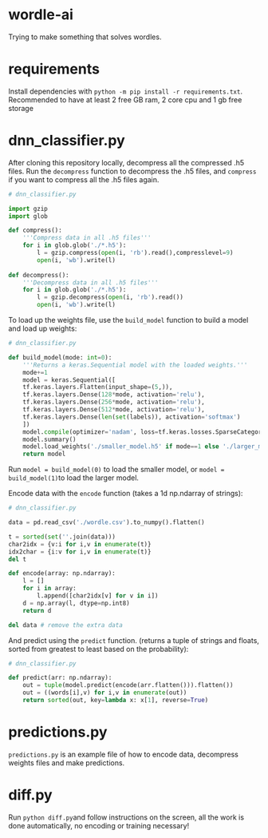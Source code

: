 # wordle-ai
Trying to make something that solves wordles.
# requirements
Install dependencies with `python -m pip install -r requirements.txt`.
Recommended to have at least 2 free GB ram, 2 core cpu and 1 gb free storage

# dnn_classifier.py
After cloning this repository locally, decompress all the compressed .h5 files. Run the `decompress` function to decompress the .h5 files, and `compress` if you want to compress all the .h5 files again. 

```py
# dnn_classifier.py

import gzip
import glob

def compress():
    '''Compress data in all .h5 files'''
    for i in glob.glob('./*.h5'):
        l = gzip.compress(open(i, 'rb').read(),compresslevel=9)
        open(i, 'wb').write(l)
        
def decompress():
    '''Decompress data in all .h5 files'''
    for i in glob.glob('./*.h5'):
        l = gzip.decompress(open(i, 'rb').read())
        open(i, 'wb').write(l)
```
To load up the weights file, use the `build_model` function to build a model and load up weights:

```py
# dnn_classifier.py

def build_model(mode: int=0):
    '''Returns a keras.Sequential model with the loaded weights.'''
    mode+=1
    model = keras.Sequential([
    tf.keras.layers.Flatten(input_shape=(5,)),
    tf.keras.layers.Dense(128*mode, activation='relu'),
    tf.keras.layers.Dense(256*mode, activation='relu'),
    tf.keras.layers.Dense(512*mode, activation='relu'),
    tf.keras.layers.Dense(len(set(labels)), activation='softmax')
    ])
    model.compile(optimizer='nadam', loss=tf.keras.losses.SparseCategoricalCrossentropy(from_logits=True), metrics=['accuracy'], jit_compile=True)
    model.summary()
    model.load_weights('./smaller_model.h5' if mode==1 else './larger_model.h5')
    return model
```
Run `model = build_model(0)` to load the smaller model, or `model = build_model(1)`to load the larger model.

Encode data with the `encode` function (takes a 1d np.ndarray of strings):
```py
# dnn_classifier.py

data = pd.read_csv('./wordle.csv').to_numpy().flatten()

t = sorted(set(''.join(data)))
char2idx = {v:i for i,v in enumerate(t)}
idx2char = {i:v for i,v in enumerate(t)}
del t

def encode(array: np.ndarray):
    l = []
    for i in array:
        l.append([char2idx[v] for v in i])
    d = np.array(l, dtype=np.int8)
    return d

del data # remove the extra data
```
And predict using the `predict` function. (returns a tuple of strings and floats, sorted from greatest to least based on the probability):
```py
# dnn_classifier.py

def predict(arr: np.ndarray):
    out = tuple(model.predict(encode(arr.flatten())).flatten())
    out = ((words[i],v) for i,v in enumerate(out))
    return sorted(out, key=lambda x: x[1], reverse=True)
```
# predictions.py
`predictions.py` is an example file of how to encode data, decompress weights files and make predictions.

# diff.py
Run `python diff.py`and follow instructions on the screen, all the work is done automatically, no encoding or training necessary!
